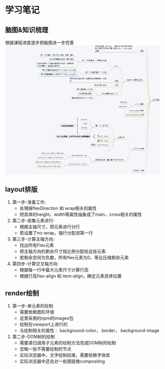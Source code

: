 学习笔记
===============================================
## 脑图&知识梳理
   根据课程进度逐步把脑图进一步完善
   ![avatar](./brainTree.png)
## layout排版
1. 第一步-准备工作:
    - 处理掉flexDirection 和 wrap相关的属性
    - 把具体的height，width等属性抽象成了main，cross相关的属性
2. 第二步-收集元素进行:
    - 根据主轴尺寸，把元素进行分行
    - 若设置了no-wrap，强行分配进第一行
3. 第三步-计算主轴方向:
    - 找出所有Flex元素
    - 把主轴方向的剩余尺寸按比例分配给这些元素
    - 若剩余空间为负数，所有flex元素为0，等比压缩剩余元素
4. 第四步-计算交叉轴方向:
    - 根据每一行中最大元素尺寸计算行高
    - 根据行高flex-align 和 item-align，确定元素具体位置
## render绘制
1. 第一步-单元素的绘制
    - 需要依赖图形环境
    - 这里采用的npm的images包
    - 绘制在viewport上进行的
    - 与绘制相关的属性： background-color， border， background-image
2. 第二步-DOM树的绘制
    - 需要递归调用子元素的绘制方法完成DOM树的绘制
    - 忽略一些不需要绘制的节点
    - 实际浏览器中，文字绘制较难，需要依赖字体库
    - 实际浏览器中还会对一些图层做compositing